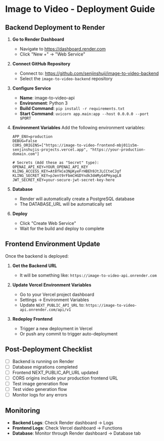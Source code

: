 # Image to Video - Deployment Guide

## Backend Deployment to Render

1. **Go to Render Dashboard**
   - Navigate to https://dashboard.render.com
   - Click "New +" → "Web Service"

2. **Connect GitHub Repository**
   - Connect to: https://github.com/senjinshuji/image-to-video-backend
   - Select the `image-to-video-backend` repository

3. **Configure Service**
   - **Name**: image-to-video-api
   - **Environment**: Python 3
   - **Build Command**: `pip install -r requirements.txt`
   - **Start Command**: `uvicorn app.main:app --host 0.0.0.0 --port $PORT`

4. **Environment Variables**
   Add the following environment variables:
   ```
   APP_ENV=production
   DEBUG=False
   CORS_ORIGINS=["https://image-to-video-frontend-mbj011s5m-senjinshujis-projects.vercel.app", "https://your-production-domain.com"]
   
   # Secrets (Add these as "Secret" type):
   OPENAI_API_KEY=YOUR_OPENAI_API_KEY
   KLING_ACCESS_KEY=At8fkCe3NpKyeFrHBEh9JtJLCCteCJgf
   KLING_SECRET_KEY=pJent9rFbmCHGDYndk3dmMyG4PHyagL8
   JWT_SECRET_KEY=your-secure-jwt-secret-key-here
   ```

5. **Database**
   - Render will automatically create a PostgreSQL database
   - The DATABASE_URL will be automatically set

6. **Deploy**
   - Click "Create Web Service"
   - Wait for the build and deploy to complete

## Frontend Environment Update

Once the backend is deployed:

1. **Get the Backend URL**
   - It will be something like: `https://image-to-video-api.onrender.com`

2. **Update Vercel Environment Variables**
   - Go to your Vercel project dashboard
   - Settings → Environment Variables
   - Update `NEXT_PUBLIC_API_URL` to: `https://image-to-video-api.onrender.com/api/v1`

3. **Redeploy Frontend**
   - Trigger a new deployment in Vercel
   - Or push any commit to trigger auto-deployment

## Post-Deployment Checklist

- [ ] Backend is running on Render
- [ ] Database migrations completed
- [ ] Frontend NEXT_PUBLIC_API_URL updated
- [ ] CORS origins include your production frontend URL
- [ ] Test image generation flow
- [ ] Test video generation flow
- [ ] Monitor logs for any errors

## Monitoring

- **Backend Logs**: Check Render dashboard → Logs
- **Frontend Logs**: Check Vercel dashboard → Functions
- **Database**: Monitor through Render dashboard → Database tab